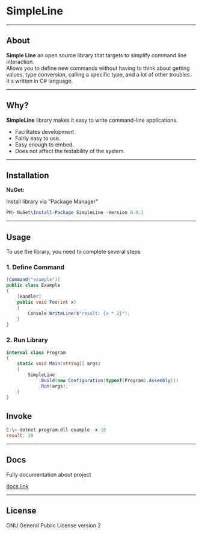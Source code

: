 # SimpleLine

___
## About
**Simple Line** an open source library that targets to simplify command line interaction.  
Allows you to define new commands without having to think about getting values, type conversion, 
calling a specific type, and a lot of other troubles.
It s written in C# language.
___

## Why?
**SimpleLine** library makes it easy to write command-line applications.
* Facilitates development
* Fairly easy to use.
* Easy enough to embed. 
* Does not affect the testability of the system. 
___
## Installation
**NuGet:**

Install library via \"Package Manager\"
```powershell copy
PM> NuGet\Install-Package SimpleLine -Version 0.0.1
```
___
## Usage

To use the library, you need to complete several steps

### 1. Define Command
```csharp copy
[Command("example")]
public class Example
{
    [Handler]
    public void Foo(int x)
    {
        Console.WriteLine($"result: {x * 2}");
    }
}
```

### 2. Run Library
```csharp copy
internal class Program
{
    static void Main(string[] args)
    {
        SimpleLine
            .Build(new Configuration(typeof(Program).Assembly)))
            .Run(args);
    }
}
```


## Invoke
```powershell copy
C:\> dotnet program.dll example -x 10
result: 20
```
___

## Docs
Fully documentation about project

[docs link](https://google.com)
___

## License
GNU General Public License version 2